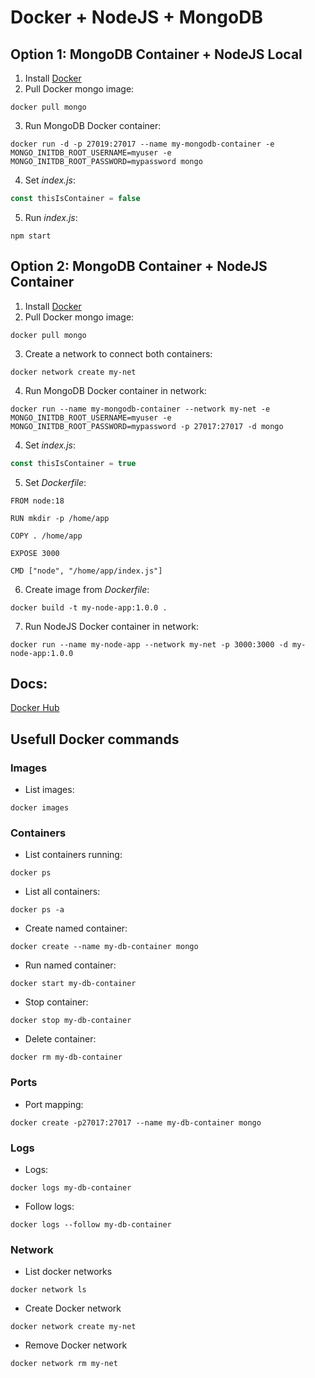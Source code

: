# Docker + NodeJS + MongoDB

## Option 1: MongoDB Container + NodeJS Local

1. Install [Docker](https://docker.com)
2. Pull Docker mongo image:
```console
docker pull mongo
```
3. Run MongoDB Docker container:
```console
docker run -d -p 27019:27017 --name my-mongodb-container -e MONGO_INITDB_ROOT_USERNAME=myuser -e MONGO_INITDB_ROOT_PASSWORD=mypassword mongo
```
4. Set _index.js_:
```js
const thisIsContainer = false
```
5. Run _index.js_:
```console
npm start
```

## Option 2: MongoDB Container + NodeJS Container

1. Install [Docker](https://docker.com)
2. Pull Docker mongo image:
```console
docker pull mongo
```
3. Create a network to connect both containers:
```console
docker network create my-net
```
4. Run MongoDB Docker container in network:
```console
docker run --name my-mongodb-container --network my-net -e MONGO_INITDB_ROOT_USERNAME=myuser -e MONGO_INITDB_ROOT_PASSWORD=mypassword -p 27017:27017 -d mongo
```
4. Set _index.js_:
```js
const thisIsContainer = true
```
5. Set _Dockerfile_:
```
FROM node:18

RUN mkdir -p /home/app

COPY . /home/app

EXPOSE 3000

CMD ["node", "/home/app/index.js"]
```
6. Create image from _Dockerfile_:
```console
docker build -t my-node-app:1.0.0 .
```
7. Run NodeJS Docker container in network:
```console
docker run --name my-node-app --network my-net -p 3000:3000 -d my-node-app:1.0.0
```


## Docs:
[Docker Hub](https://hub.docker.com)


## Usefull Docker commands

### Images

* List images:
```console
docker images
```

### Containers

* List containers running:
```console
docker ps
```

* List all containers:
```console
docker ps -a
```

* Create named container:
```console
docker create --name my-db-container mongo
```

* Run named container:
```console
docker start my-db-container
```

* Stop container:
```console
docker stop my-db-container
```

* Delete container:
```console
docker rm my-db-container
```

### Ports

* Port mapping:
```console
docker create -p27017:27017 --name my-db-container mongo
```

### Logs

* Logs:
```console
docker logs my-db-container
```

* Follow logs:
```console
docker logs --follow my-db-container
```

### Network

* List docker networks
```console
docker network ls
```

* Create Docker network
```console
docker network create my-net
```

* Remove Docker network
```console
docker network rm my-net
```